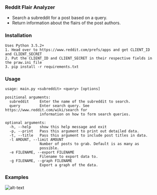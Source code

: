 ### Reddit Flair Analyzer
* Search a subreddit for a post based on a query.
* Return information about the flairs of the post authors.

### Installation
```
Uses Python 3.5.2+
1. Head over to https://www.reddit.com/prefs/apps and get CLIENT_ID and CLIENT_SECRET
2. Put the CLIENT_ID and CLIENT_SECRET in their respective fields in the praw.ini file
3. pip install -r requirements.txt
```
### Usage
```
usage: main.py <subreddit> <query> [options]

positional arguments:
  subreddit     Enter the name of the subreddit to search.
  query         Enter search query. See https://www.reddit.com/wiki/search for
                information on how to form search queries.

optional arguments:
  -h, --help    show this help message and exit
  -p, --print   Pass this argument to print out detailed data.
  -t, --title   Pass this argument to include post titles in data.
  -l AMOUNT, --limit AMOUNT
                Number of posts to grab. Default is as many as
                possible.
  -e FILENAME, --export FILENAME
                Filename to export data to.
  -g FILENAME, --graph FILENAME
                Export a graph of the data.
```

### Examples
![alt-text](https://i.imgur.com/4Itqpe0.png)
